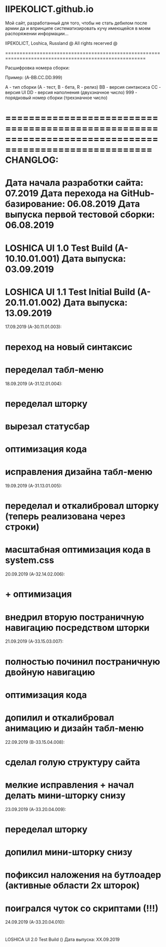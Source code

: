 # IIPEKOLICT.github.io

Мой сайт, разработанный для того, чтобы не стать дебилом после армии да и впринципе систематизировать кучу имеющейся в моем распоряжении информации...

IIPEKOLICT, Loshica, Russland
@ All rights recerved @

=======================================================================================================

Расшифровка номера сборки:

Пример: (A-BB.CC.DD.999)

  A - тип сборки (А - тест, B - бета, R - релиз)
  BB - версия синтаксиса
  CC - версия UI
  DD - версия наполнения (двухзначное число)
  999 - порядковый номер сборки (трехзначное число)

=======================================================================================================
CHANGLOG:
=======================================================================================================
Дата начала разработки сайта: 07.2019
Дата перехода на GitHub-базирование: 06.08.2019
Дата выпуска первой тестовой сборки: 06.08.2019
=======================================================================================================
LOSHICA UI 1.0 Test Build (A-10.10.01.001)
Дата выпуска: 03.09.2019
=======================================================================================================
LOSHICA UI 1.1 Test Initial Build (A-20.11.01.002)
Дата выпуска: 13.09.2019
=======================================================================================================
  17.09.2019 (A-30.11.01.003):
  # переход на новый синтаксис
  # переделал табл-меню
  18.09.2019 (A-31.12.01.004):
  # переделал шторку
  # вырезал статусбар
  # оптимизация кода
  # исправления дизайна табл-меню
  19.09.2019 (A-31.13.01.005):
  # переделал и откалибровал шторку (теперь реализована через строки)
  # масштабная оптимизация кода в system.css
  20.09.2019 (A-32.14.02.006):
  # + оптимизация
  # внедрил вторую постраничную навигацию посредством шторки
  21.09.2019 (A-33.15.03.007):
  # полностью починил постраничную двойную навигацию
  # оптимизация кода
  # допилил и откалибровал анимацию и дизайн табл-меню
  22.09.2019 (B-33.15.04.008):
  # сделал голую структуру сайта
  # мелкие исправления + начал делать мини-шторку снизу
  23.09.2019 (A-33.20.04.009):
  # переделал шторку
  # допилил мини-шторку снизу
  # пофиксил наложения на бутлоадер (активные области 2х шторок)
  # поигрался чуток со скриптами (!!!)
  24.09.2019 (A-33.20.04.010):
  #

LOSHICA UI 2.0 Test Build ()
Дата выпуска: XX.09.2019
